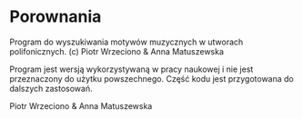 # Porownania
Program do wyszukiwania motywów muzycznych w utworach polifonicznych. (c) Piotr Wrzeciono &amp; Anna Matuszewska

Program jest wersją wykorzystywaną w pracy  naukowej i nie jest przeznaczony do użytku powszechnego. Część kodu jest przygotowana do dalszych zastosowań.

Piotr Wrzeciono & Anna Matuszewska
